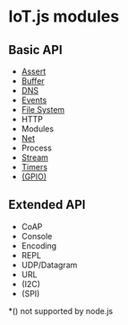 # IoT.js modules
## Basic API
* [Assert](https://github.com/Samsung/iotjs/wiki/IoT.js-API:-Assert)
* [Buffer](https://github.com/Samsung/iotjs/wiki/IoT.js-API:-Buffer)
* [DNS](https://github.com/Samsung/iotjs/wiki/IoT.js-API:-DNS)
* [Events](https://github.com/Samsung/iotjs/wiki/IoT.js-API:-Events)
* [File System](https://github.com/Samsung/iotjs/wiki/IoT.js-API:-File-Systen)
* HTTP
* Modules
* [Net](https://github.com/Samsung/iotjs/wiki/IoT.js-API:-Net)
* Process
* [Stream](https://github.com/Samsung/iotjs/wiki/IoT.js-API:-Stream)
* [Timers](https://github.com/Samsung/iotjs/wiki/IoT.js-API:-Timers)
* [(GPIO)](https://github.com/Samsung/iotjs/wiki/IoT.js-API:-GPIO)

## Extended API
* CoAP
* Console
* Encoding
* REPL
* UDP/Datagram
* URL
* (I2C)
* (SPI)

*() not supported by node.js


